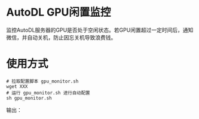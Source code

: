 # AutoDL GPU闲置监控

监控AutoDL服务器的GPU是否处于空闲状态。若GPU闲置超过一定时间后，通知微信，并自动关机，防止因忘关机导致浪费钱。

# 使用方式

```
# 拉取配置脚本 gpu_monitor.sh
wget XXX
# 运行 gpu_monitor.sh 进行自动配置
sh gpu_monitor.sh
```

输出：
```

```
